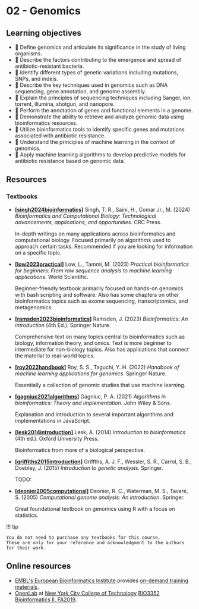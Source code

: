 # 02 - Genomics

## Learning objectives

-   🧫 Define genomics and articulate its significance in the study of living organisms.
-   🧫 Describe the factors contributing to the emergence and spread of antibiotic-resistant bacteria.
-   🧫 Identify different types of genetic variations including mutations, SNPs, and indels.
-   🧮 Describe the key techniques used in genomics such as DNA sequencing, gene annotation, and genome assembly.
-   🧮 Explain the principles of sequencing techniques including Sanger, ion torrent, illumina, shotgun, and nanopore.
-   🧮 Perform the annotation of genes and functional elements in a genome.
-   🐍 Demonstrate the ability to retrieve and analyze genomic data using bioinformatics resources.
-   🐍 Utilize bioinformatics tools to identify specific genes and mutations associated with antibiotic resistance.
-   🤖 Understand the principles of machine learning in the context of genomics.
-   🤖 Apply machine learning algorithms to develop predictive models for antibiotic resistance based on genomic data.

## Resources

### Textbooks

-   [**[singh2024bioinformatics]**](https://www.routledge.com/Bioinformatics-and-Computational-Biology-Technological-Advancements-Applications/Singh-Saini-Comar-Junior/p/book/9781032361581) Singh, T. R., Saini, H., Comar Jr., M. (2024) *Bioinformatics and Computational Biology: Technological advancements, applications, and opportunities*. CRC Press.

    In-depth writings on many applications across bioinformatics and computational biology.
    Focused primarily on algorithms used to approach certain tasks.
    Recommended if you are looking for information on a specific topic.

-   [**[low2023practical]**](https://doi.org/10.1142/12908) Low, L., Tammi, M. (2023) *Practical bioinformatics for beginners: From raw sequence analysis to machine learning applications*. World Scientific.

    Beginner-friendly textbook primarily focused on hands-on genomics with bash scripting and software.
    Also has some chapters on other bioinformatics topics such as exome sequencing, transcriptomics, and metagenomics.

-   [**[ramsden2023bioinformatics]**](https://link.springer.com/book/10.1007/978-3-030-45607-8) Ramsden, J. (2023) *Bioinformatics: An introduction* (4th Ed.). Springer Nature.

    Comprehensive text on many topics central to bioinformatics such as biology, information theory, and omics.
    Text is more beginner to intermediate for non-biology topics.
    Also has applications that connect the material to real-world topics.

-   [**[roy2022handbook]**](https://link.springer.com/book/10.1007/978-981-16-9158-4) Roy, S. S., Taguchi, Y. H. (2022) *Handbook of machine learning applications for genomics*. Springer Nature.

    Essentially a collection of genomic studies that use machine learning.

-   [**[gagniuc2021algorithms]**](https://doi.org/10.1002/9781119698005) Gagniuc, P. A. (2021) *Algorithms in bioinformatics: Theory and implementation*. John Wiley & Sons.

    Explanation and introduction to several important algorithms and implementations in JavaScript.

-   [**[lesk2014introduction]**](https://global.oup.com/academic/product/introduction-to-bioinformatics-9780198794141?cc=us&lang=en&) Lesk, A. (2014) *Introduction to bioinformatics* (4th ed.). Oxford University Press.

    Bioinformatics from more of a biological perspective.

-   [**[griffiths2015introduction]**](https://www.abebooks.com/9781464109485/Introduction-Genetic-Analysis-Griffiths-Anthony-1464109486/plp) Griffths, A. J. F., Wessler, S. R., Carrol, S. B., Doebley, J. (2015) *Introduction to genetic analysis*. Springer.

    TODO:

-   [**[deonier2005computational]**](https://link.springer.com/book/10.1007/0-387-28807-4) Deonier, R. C., Waterman, M. S., Tavaré, S. (2005) *Computational genome analysis: An introduction*. Springer.

    Great foundational textbook on genomics using R with a focus on statistics.

!!! tip

    You do not need to purchase any textbooks for this course.
    These are only for your reference and acknowledgment to the authors for their work.

## Online resources

-   [EMBL's European Bioinformatics Institute][EMBL-EBI] provides [on-demand training materials][EMBL-EBI-training].
-   [OpenLab][openlab] at [New York City College of Technology][city tech]  [BIO3352 Bioinformatics II, FA2019][bio3352].

<!-- LINKS -->

[EMBL-EBI]: https://www.ebi.ac.uk/
[EMBL-EBI-training]: https://www.ebi.ac.uk/training/on-demand
[city tech]: http://www.citytech.cuny.edu/
[openlab]: https://openlab.citytech.cuny.edu/
[bio3352]: https://openlab.citytech.cuny.edu/bio3352f2019/
